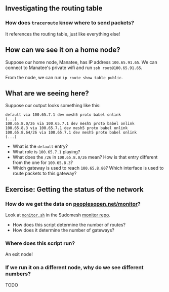 ## Investigating the routing table
### How does `traceroute` know where to send packets?
It references the routing table, just like everything else!

## How can we see it on a home node?
Suppose our home node, Manatee, has IP address `100.65.91.65`.
We can connect to Manatee's private wifi and run `ssh root@100.65.91.65`.

From the node, we can run `ip route show table public`.

## What are we seeing here?
Suppose our output looks something like this:
```
default via 100.65.7.1 dev mesh5 proto babel onlink
(...)
100.65.8.0/26 via 100.65.7.1 dev mesh5 proto babel onlink
100.65.8.3 via 100.65.7.1 dev mesh5 proto babel onlink
100.65.8.64/26 via 100.65.7.1 dev mesh5 proto babel onlink
(...)
```

- What is the `default` entry?
- What role is `100.65.7.1` playing?
- What does the `/26` in `100.65.8.0/26` mean? How is that entry different from the one for `100.65.8.3`?
- Which gateway is used to reach `100.65.8.80`? Which interface is used to route packets to this gateway?

## Exercise: Getting the status of the network 
### How do we get the data on [peoplesopen.net/monitor](https://peoplesopen.net/monitor)?
Look at [`monitor.sh`](https://github.com/sudomesh/monitor/blob/master/monitor.sh) in the Sudomesh [monitor repo](https://github.com/sudomesh/monitor).

- How does this script determine the number of routes?
- How does it determine the number of gateways?

### Where does this script run?
An exit node!

### If we run it on a different node, why do we see different numbers?
TODO
